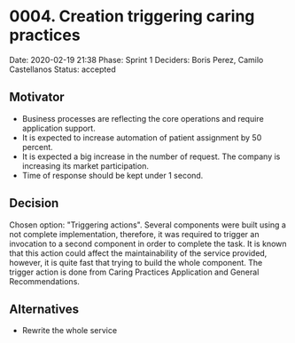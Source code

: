 # 0004. Creation triggering caring practices

Date: 2020-02-19 21:38
Phase: Sprint 1
Deciders: Boris Perez, Camilo Castellanos
Status: accepted

## Motivator

* Business processes are reflecting the core operations and require application support.
* It is expected to increase automation of patient assignment by 50 percent.
* It is expected a big increase in the number of request. The company is increasing its market participation. 
* Time of response should be kept under 1 second.

## Decision

Chosen option: "Triggering actions". Several components were built using a not complete implementation, therefore, it was required to trigger an invocation to a second component in order to complete the task. It is known that this action could affect the maintainability of the service provided, however, it is quite fast that trying to build the whole component. The trigger action is done from Caring Practices Application and General Recommendations.

## Alternatives

* Rewrite the whole service